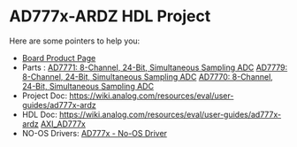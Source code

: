 # AD777x-ARDZ HDL Project

Here are some pointers to help you:
  * [Board Product Page](https://www.analog.com/EVAL-AD7770-AD7779)
  * Parts : [AD7771: 8-Channel, 24-Bit, Simultaneous Sampling ADC](https://www.analog.com/AD7771)
            [AD7779: 8-Channel, 24-Bit, Simultaneous Sampling ADC](https://www.analog.com/ad7779)
            [AD7770: 8-Channel, 24-Bit, Simultaneous Sampling ADC](https://www.analog.com/AD7770)
  * Project Doc: https://wiki.analog.com/resources/eval/user-guides/ad777x-ardz
  * HDL Doc: https://wiki.analog.com/resources/eval/user-guides/ad777x-ardz
             [AXI_AD777x](https://wiki.analog.com/resources/fpga/docs/ad777x)
  * NO-OS Drivers: [AD777x - No-OS Driver](https://wiki.analog.com/resources/tools-software/uc-drivers/ad7779)
                   